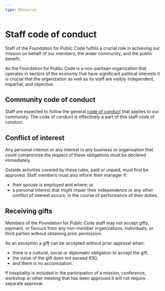 ```yaml
---
type: Resource
---
```


# Staff code of conduct

Staff of the Foundation for Public Code fulfills a crucial role in achieving our mission on behalf of our members, the wider community, and the public benefit.

As the Foundation for Public Code is a non-partisan organization that operates in sectors of the economy that have significant political interests it is crucial that the organization as well as its staff are visibly independent, impartial, and objective.

## Community code of conduct

Staff are expected to follow the general [code of conduct](../../CODE_OF_CONDUCT.md) that applies to our community. The code of conduct is effectively a part of this staff code of conduct.

## Conflict of interest

Any personal interest or any interest in any business or organisation that could compromise the respect of these obligations must be declared immediately.

Outside activities covered by these rules, paid or unpaid, must first be approved. Staff members must also inform their manager if:

* their spouse is employed and where; or
* a personal interest that might impair their independence or any other conflict of interest occurs, in the course of performance of their duties.

## Receiving gifts

Members of the Foundation for Public Code staff may not accept gifts, payment, or favours from any non-member organizations, individuals, or third parties without obtaining prior permission.

As an exception a gift can be accepted without prior approval when:

* there is a cultural, social or diplomatic obligation to accept the gift,
* the value of the gift does not exceed €50,
* and there is no accumulation.

If hospitality is included in the participation of a mission, conference, workshop or other meeting that has been approved it will not require separate approval.
